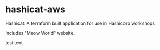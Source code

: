 # hashicat-aws
Hashicat: A terraform built application for use in Hashicorp workshops

Includes "Meow World" website.

test text

